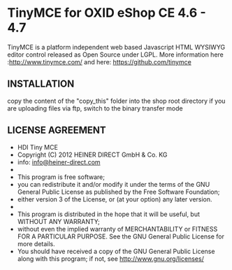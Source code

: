 TinyMCE for OXID eShop CE  4.6 - 4.7
====================
TinyMCE is a platform independent web based Javascript HTML WYSIWYG editor control released as Open Source under LGPL.
More information here :http://www.tinymce.com/
and here: https://github.com/tinymce


INSTALLATION
------------
copy the content of the "copy_this" folder into the shop root directory
if you are uploading files via ftp, switch to the binary transfer mode


LICENSE AGREEMENT 
------------
 *  HDI Tiny MCE
 *  Copyright (C) 2012  HEINER DIRECT GmbH & Co. KG
 *  info:  info@heiner-direct.com
 * 
 * This program is free software;
 * you can redistribute it and/or modify it under the terms of the GNU General Public License as published by the Free Software Foundation;
 * either version 3 of the License, or (at your option) any later version.
 * 
 * This program is distributed in the hope that it will be useful, but WITHOUT ANY WARRANTY;
 * without even the implied warranty of MERCHANTABILITY or FITNESS FOR A PARTICULAR PURPOSE. See the GNU General Public License for more details.
 * You should have received a copy of the GNU General Public License along with this program; if not, see <http://www.gnu.org/licenses/>
 